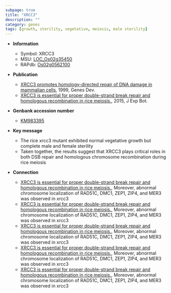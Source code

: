 ```yaml
---
subpage: true
title: "XRCC3"
description: ""
category: genes
tags: [growth, sterility, vegetative, meiosis, male sterility]
---
```


* **Information**  
    + Symbol: XRCC3  
    + MSU: [LOC_Os02g35450](http://rice.plantbiology.msu.edu/cgi-bin/ORF_infopage.cgi?orf=LOC_Os02g35450)  
    + RAPdb: [Os02g0562100](http://rapdb.dna.affrc.go.jp/viewer/gbrowse_details/irgsp1?name=Os02g0562100)  

* **Publication**  
    + [XRCC3 promotes homology-directed repair of DNA damage in mammalian cells](http://www.ncbi.nlm.nih.gov/pubmed?term=XRCC3+promotes+homology-directed+repair+of+DNA+damage+in+mammalian+cells%5BTitle%5D), 1999, Genes Dev.
    + [XRCC3 is essential for proper double-strand break repair and homologous recombination in rice meiosis.](http://www.ncbi.nlm.nih.gov/pubmed?term=XRCC3+is+essential+for+proper+double-strand+break+repair+and+homologous+recombination+in+rice+meiosis.%5BTitle%5D), 2015, J Exp Bot.

* **Genbank accession number**  
    + [KM983395](http://www.ncbi.nlm.nih.gov/nuccore/KM983395)

* **Key message**  
    + The rice xrcc3 mutant exhibited normal vegetative growth but complete male and female sterility
    + Taken together, the results suggest that XRCC3 plays critical roles in both DSB repair and homologous chromosome recombination during rice meiosis

* **Connection**  
    + [XRCC3 is essential for proper double-strand break repair and homologous recombination in rice meiosis.](http://www.ncbi.nlm.nih.gov/pubmed?term=XRCC3+is+essential+for+proper+double-strand+break+repair+and+homologous+recombination+in+rice+meiosis.%5BTitle%5D), Moreover, abnormal chromosome localization of RAD51C, DMC1, ZEP1, ZIP4, and MER3 was observed in xrcc3
    + [XRCC3 is essential for proper double-strand break repair and homologous recombination in rice meiosis.](http://www.ncbi.nlm.nih.gov/pubmed?term=XRCC3+is+essential+for+proper+double-strand+break+repair+and+homologous+recombination+in+rice+meiosis.%5BTitle%5D), Moreover, abnormal chromosome localization of RAD51C, DMC1, ZEP1, ZIP4, and MER3 was observed in xrcc3
    + [XRCC3 is essential for proper double-strand break repair and homologous recombination in rice meiosis.](http://www.ncbi.nlm.nih.gov/pubmed?term=XRCC3+is+essential+for+proper+double-strand+break+repair+and+homologous+recombination+in+rice+meiosis.%5BTitle%5D), Moreover, abnormal chromosome localization of RAD51C, DMC1, ZEP1, ZIP4, and MER3 was observed in xrcc3
    + [XRCC3 is essential for proper double-strand break repair and homologous recombination in rice meiosis.](http://www.ncbi.nlm.nih.gov/pubmed?term=XRCC3+is+essential+for+proper+double-strand+break+repair+and+homologous+recombination+in+rice+meiosis.%5BTitle%5D), Moreover, abnormal chromosome localization of RAD51C, DMC1, ZEP1, ZIP4, and MER3 was observed in xrcc3
    + [XRCC3 is essential for proper double-strand break repair and homologous recombination in rice meiosis.](http://www.ncbi.nlm.nih.gov/pubmed?term=XRCC3+is+essential+for+proper+double-strand+break+repair+and+homologous+recombination+in+rice+meiosis.%5BTitle%5D), Moreover, abnormal chromosome localization of RAD51C, DMC1, ZEP1, ZIP4, and MER3 was observed in xrcc3



